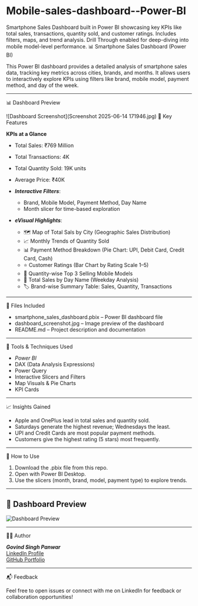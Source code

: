 # Mobile-sales-dashboard--Power-BI
Smartphone Sales Dashboard built in Power BI showcasing key KPIs like total sales, transactions, quantity sold, and customer ratings. Includes filters, maps, and trend analysis. Drill Through enabled for deep-diving into mobile model-level performance.
📊 Smartphone Sales Dashboard (Power BI)

This Power BI dashboard provides a detailed analysis of smartphone sales data, tracking key metrics across cities, brands, and months. It allows users to interactively explore KPIs using filters like brand, mobile model, payment method, and day of the week.

---
 📊 Dashboard Preview

![Dashboard Screenshot](Screenshot 2025-06-14 171946.jpg)
📌 Key Features

**KPIs at a Glance**
  - Total Sales: ₹769 Million
  - Total Transactions: 4K
  - Total Quantity Sold: 19K units
  - Average Price: ₹40K

- ***Interactive Filters***:
  - Brand, Mobile Model, Payment Method, Day Name
  - Month slicer for time-based exploration

- ***eVisual Highlights***:
  - 🗺 Map of Total Sals by City (Geographic Sales Distribution)
  - 📈 Monthly Trends of Quantity Sold
  - 📊 Payment Method Breakdown (Pie Chart: UPI, Debit Card, Credit Card, Cash)
  - ⭐ Customer Ratings (Bar Chart by Rating Scale 1–5)
  - 🥇 Quantity-wise Top 3 Selling Mobile Models
  - 📅 Total Sales by Day Name (Weekday Analysis)
  - 🏷 Brand-wise Summary Table: Sales, Quantity, Transactions

---

📁 Files Included

- smartphone_sales_dashboard.pbix – Power BI dashboard file
- dashboard_screenshot.jpg – Image preview of the dashboard
- README.md – Project description and documentation

---

🧰 Tools & Techniques Used

- *Power BI*
- DAX (Data Analysis Expressions)
- Power Query
- Interactive Slicers and Filters
- Map Visuals & Pie Charts
- KPI Cards

---

📈 Insights Gained

- Apple and OnePlus lead in total sales and quantity sold.
- Saturdays generate the highest revenue; Wednesdays the least.
- UPI and Credit Cards are most popular payment methods.
- Customers give the highest rating (5 stars) most frequently.

---

🚀 How to Use

1. Download the .pbix file from this repo.
2. Open with Power BI Desktop.
3. Use the slicers (month, brand, model, payment type) to explore trends.

---

## 📸 Dashboard Preview

![Dashboard Preview](dashboard_screenshot.jpg)

---

 🧑‍💼 Author

***Govind Singh Panwar***  
[LinkedIn Profile](https://www.linkedin.com/in/govind-singh-panwar-b87bb0255?utm_source=share&utm_campaign=share_via&utm_content=profile&utm_medium=android_app)  
[GitHub Portfolio](https://github.com/virgovindsingh)

---

📬 Feedback

Feel free to open issues or connect with me on LinkedIn for feedback or collaboration opportunities!
